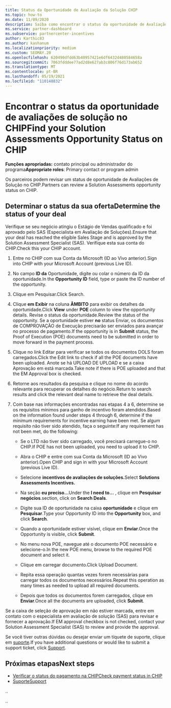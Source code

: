 ```yaml
---
title: Status da Oportunidade de Avaliação da Solução CHIP
ms.topic: how-to
ms.date: 11/09/2020
description: Saiba como encontrar o status da oportunidade de Avaliação de Solução na CHIP (Plataforma de Incentivos de Canal).
ms.service: partner-dashboard
ms.subservice: partnercenter-incentives
author: Karthic83
ms.author: kashanum
ms.localizationpriority: medium
ms.custom: SEOMAY.20
ms.openlocfilehash: 620490dfdd63b40957421e6df6432d480584658a
ms.sourcegitcommit: 7063fdddee77ad2d8e627ab3c806f76d173ab652
ms.translationtype: MT
ms.contentlocale: pt-BR
ms.lasthandoff: 05/19/2021
ms.locfileid: "110148832"
---
```

# <a name="find-your-solution-assessments-opportunity-status-on-chip"></a><span data-ttu-id="db257-103">Encontrar o status da oportunidade de avaliações de solução no CHIP</span><span class="sxs-lookup"><span data-stu-id="db257-103">Find your Solution Assessments Opportunity Status on CHIP</span></span>

<span data-ttu-id="db257-104">**Funções apropriadas:** contato principal ou administrador do programa</span><span class="sxs-lookup"><span data-stu-id="db257-104">**Appropriate roles**: Primary contact or program admin</span></span>

<span data-ttu-id="db257-105">Os parceiros podem revisar um status de oportunidade de Avaliações de Solução no CHIP.</span><span class="sxs-lookup"><span data-stu-id="db257-105">Partners can review a Solution Assessments opportunity status on CHIP.</span></span>

## <a name="determine-the-status-of-your-deal"></a><span data-ttu-id="db257-106">Determinar o status da sua oferta</span><span class="sxs-lookup"><span data-stu-id="db257-106">Determine the status of your deal</span></span>

<span data-ttu-id="db257-107">Verifique se seu negócio atingiu o Estágio de Vendas qualificado e foi aprovado pelo SAS (Especialista em Avaliação de Soluções).</span><span class="sxs-lookup"><span data-stu-id="db257-107">Ensure that your deal has reached the eligible Sales Stage and is approved by the Solution Assessment Specialist (SAS).</span></span> <span data-ttu-id="db257-108">Verifique esta sua conta do CHIP.</span><span class="sxs-lookup"><span data-stu-id="db257-108">Check this your CHIP account.</span></span>

1. <span data-ttu-id="db257-109">Entre no CHIP com sua Conta da Microsoft (ID ao Vivo anterior).</span><span class="sxs-lookup"><span data-stu-id="db257-109">Sign into CHIP with your Microsoft Account (previous Live ID).</span></span>
1. <span data-ttu-id="db257-110">No campo **ID da** Oportunidade, digite ou colar o número da ID da oportunidade.</span><span class="sxs-lookup"><span data-stu-id="db257-110">In the **Opportunity ID** field, type or paste the ID number of the opportunity.</span></span>
3. <span data-ttu-id="db257-111">Clique em Pesquisar.</span><span class="sxs-lookup"><span data-stu-id="db257-111">Click Search.</span></span>

1. <span data-ttu-id="db257-112">Clique **em Exibir** na coluna **ÂMBITO** para exibir os detalhes da oportunidade.</span><span class="sxs-lookup"><span data-stu-id="db257-112">Click **View** under **POE** column to view the opportunity details.</span></span> <span data-ttu-id="db257-113">Revise o status da oportunidade.</span><span class="sxs-lookup"><span data-stu-id="db257-113">Review the status of the opportunity.</span></span> <span data-ttu-id="db257-114">Se a oportunidade estiver **no** status Enviar, os documentos de COMPROVAÇÃO de Execução precisarão ser enviados para avançar no processo de pagamento.</span><span class="sxs-lookup"><span data-stu-id="db257-114">If the opportunity is in **Submit** status, the Proof of Execution (POE) documents need to be submitted in order to move forward in the payment process.</span></span>
 
1. <span data-ttu-id="db257-115">Clique no link Editar para verificar se todos os documentos DOLS foram carregados.</span><span class="sxs-lookup"><span data-stu-id="db257-115">Click the Edit link to check if all the POE documents have been uploaded.</span></span> <span data-ttu-id="db257-116">Anote se há UPLOAD DE UPLOAD e se a caixa Aprovação em está marcada.</span><span class="sxs-lookup"><span data-stu-id="db257-116">Take note if there is POE uploaded and that the EM Approval box is checked.</span></span>
 
1. <span data-ttu-id="db257-117">Retorne aos resultados da pesquisa e clique no nome do acordo relevante para recuperar os detalhes do negócio.</span><span class="sxs-lookup"><span data-stu-id="db257-117">Return to search results and click the relevant deal name to retrieve the deal details.</span></span> 

1. <span data-ttu-id="db257-118">Com base nas informações encontradas nas etapas 4 a 6, determine se os requisitos mínimos para ganho de incentivo foram atendidos.</span><span class="sxs-lookup"><span data-stu-id="db257-118">Based on the information found under steps 4 through 6, determine if the minimum requirements for incentive earning have been met.</span></span> <span data-ttu-id="db257-119">Se algum requisito não tiver sido atendido, faça o seguinte:</span><span class="sxs-lookup"><span data-stu-id="db257-119">If any requirement has not been met, do the following:</span></span>
 
     - <span data-ttu-id="db257-120">Se o LTD não tiver sido carregado, você precisará carregue-o no CHIP.</span><span class="sxs-lookup"><span data-stu-id="db257-120">If POE has not been uploaded, you need to upload it to CHIP.</span></span>
 
     - <span data-ttu-id="db257-121">Abra o CHIP e entre com sua Conta da Microsoft (ID ao Vivo anterior).</span><span class="sxs-lookup"><span data-stu-id="db257-121">Open CHIP and sign in with your Microsoft Account (previous Live ID).</span></span>
 
     - <span data-ttu-id="db257-122">Selecione **incentivos de avaliações de soluções.**</span><span class="sxs-lookup"><span data-stu-id="db257-122">Select **Solutions Assessments Incentives.**</span></span>

     - <span data-ttu-id="db257-123">Na seção **eu preciso...**</span><span class="sxs-lookup"><span data-stu-id="db257-123">Under the **I need to…**</span></span> <span data-ttu-id="db257-124">, clique em **Pesquisar negócios**.</span><span class="sxs-lookup"><span data-stu-id="db257-124">section, click on **Search Deals**.</span></span>

     - <span data-ttu-id="db257-125">Digite sua ID de oportunidade na caixa **oportunidade** e clique em **Pesquisar**.</span><span class="sxs-lookup"><span data-stu-id="db257-125">Type your Opportunity ID into the **Opportunity** box, and click **Search**.</span></span>

     - <span data-ttu-id="db257-126">Quando a oportunidade estiver visível, clique em **Enviar**.</span><span class="sxs-lookup"><span data-stu-id="db257-126">Once the Opportunity is visible, click **Submit**.</span></span>
  
     - <span data-ttu-id="db257-127">No menu nova POE, navegue até o documento POE necessário e selecione-o.</span><span class="sxs-lookup"><span data-stu-id="db257-127">In the new POE menu, browse to the required POE document and select it.</span></span>

     - <span data-ttu-id="db257-128">Clique em carregar documento.</span><span class="sxs-lookup"><span data-stu-id="db257-128">Click Upload Document.</span></span>

     - <span data-ttu-id="db257-129">Repita essa operação quantas vezes forem necessárias para carregar todos os documentos necessários.</span><span class="sxs-lookup"><span data-stu-id="db257-129">Repeat this operation as many times as needed to upload all required documents.</span></span>

     - <span data-ttu-id="db257-130">Depois que todos os documentos forem carregados, clique em **Enviar**.</span><span class="sxs-lookup"><span data-stu-id="db257-130">Once all the documents are uploaded, click **Submit**.</span></span>

<span data-ttu-id="db257-131">Se a caixa de seleção de aprovação em não estiver marcada, entre em contato com o especialista em avaliação de solução (SAS) para revisar e fornecer a aprovação.</span><span class="sxs-lookup"><span data-stu-id="db257-131">If EM approval checkbox is not checked, contact your Solution Assessment Specialist (SAS) to review and provide the approval.</span></span>
 
<span data-ttu-id="db257-132">Se você tiver outras dúvidas ou desejar enviar um tíquete de suporte, clique em [suporte](report-problems-with-partner-center.md).</span><span class="sxs-lookup"><span data-stu-id="db257-132">If you have additional questions or would like to submit a support ticket, click [Support](report-problems-with-partner-center.md).</span></span>

## <a name="next-steps"></a><span data-ttu-id="db257-133">Próximas etapas</span><span class="sxs-lookup"><span data-stu-id="db257-133">Next steps</span></span>

- [<span data-ttu-id="db257-134">Verificar o status do pagamento na CHIP</span><span class="sxs-lookup"><span data-stu-id="db257-134">Check payment status in CHIP</span></span>](chip-payment-status.md)
- [<span data-ttu-id="db257-135">Suporte</span><span class="sxs-lookup"><span data-stu-id="db257-135">Support</span></span>](report-problems-with-partner-center.md)

<span data-ttu-id="db257-136">.</span><span class="sxs-lookup"><span data-stu-id="db257-136">.</span></span>




<span data-ttu-id="db257-137">.</span><span class="sxs-lookup"><span data-stu-id="db257-137">.</span></span>





